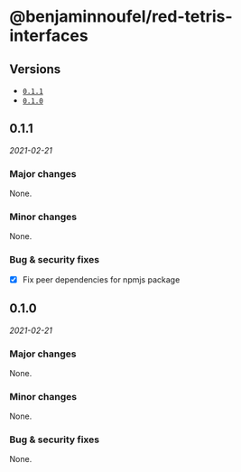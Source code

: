 # @benjaminnoufel/red-tetris-interfaces

## Versions

- [`0.1.1`](#011)
- [`0.1.0`](#010)

## 0.1.1

*2021-02-21*

### Major changes

None.

### Minor changes

None.

### Bug & security fixes

- [x] Fix peer dependencies for npmjs package

## 0.1.0

*2021-02-21*

### Major changes

None.

### Minor changes

None.

### Bug & security fixes

None.
